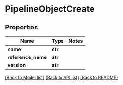 # PipelineObjectCreate

## Properties
Name | Type | Notes
------------ | ------------- | -------------
**name** | **str** | 
**reference_name** | **str** | 
**version** | **str** | 

[[Back to Model list]](../README.md#documentation-for-models) [[Back to API list]](../README.md#documentation-for-api-endpoints) [[Back to README]](../README.md)


